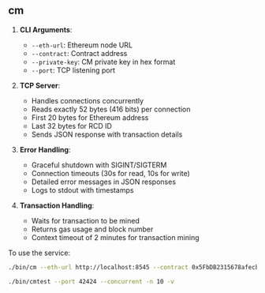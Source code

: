 ## cm

1. **CLI Arguments**:
   - `--eth-url`: Ethereum node URL
   - `--contract`: Contract address
   - `--private-key`: CM private key in hex format
   - `--port`: TCP listening port

2. **TCP Server**:
   - Handles connections concurrently
   - Reads exactly 52 bytes (416 bits) per connection
   - First 20 bytes for Ethereum address
   - Last 32 bytes for RCD ID
   - Sends JSON response with transaction details

3. **Error Handling**:
   - Graceful shutdown with SIGINT/SIGTERM
   - Connection timeouts (30s for read, 10s for write)
   - Detailed error messages in JSON responses
   - Logs to stdout with timestamps

4. **Transaction Handling**:
   - Waits for transaction to be mined
   - Returns gas usage and block number
   - Context timeout of 2 minutes for transaction mining

To use the service:

```bash
./bin/cm --eth-url http://localhost:8545 --contract 0x5FbDB2315678afecb367f032d93F642f64180aa3 --private-key ac0974bec39a17e36ba4a6b4d238ff944bacb478cbed5efcae784d7bf4f2ff80 --port 42424

./bin/cmtest --port 42424 --concurrent -n 10 -v
```
